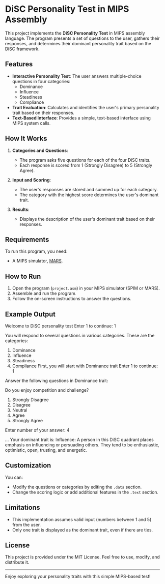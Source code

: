 # DiSC Personality Test in MIPS Assembly

This project implements the **DiSC Personality Test** in MIPS assembly language. The program presents a set of questions to the user, gathers their responses, and determines their dominant personality trait based on the DiSC framework.

## Features

- **Interactive Personality Test**: The user answers multiple-choice questions in four categories:
  - Dominance
  - Influence
  - Steadiness
  - Compliance
- **Trait Evaluation**: Calculates and identifies the user's primary personality trait based on their responses.
- **Text-Based Interface**: Provides a simple, text-based interface using MIPS system calls.

## How It Works

1. **Categories and Questions**:
   - The program asks five questions for each of the four DiSC traits.
   - Each response is scored from 1 (Strongly Disagree) to 5 (Strongly Agree).

2. **Input and Scoring**:
   - The user's responses are stored and summed up for each category.
   - The category with the highest score determines the user's dominant trait.

3. **Results**:
   - Displays the description of the user's dominant trait based on their responses.

## Requirements

To run this program, you need:
- A MIPS simulator, [MARS](http://courses.missouristate.edu/KenVollmar/MARS/).

## How to Run

1. Open the program (`project.asm`) in your MIPS simulator (SPIM or MARS).
2. Assemble and run the program.
3. Follow the on-screen instructions to answer the questions.

## Example Output

Welcome to DiSC personality test Enter 1 to continue: 1

You will respond to several questions in various categories. These are the categories:

 1. Dominance
 2. Influence
 3. Steadiness
 4. Compliance
First, you will start with Dominance trait Enter 1 to continue: 1

Answer the following questions in Dominance trait:

  Do you enjoy competition and challenge?

  1. Strongly Disagree 
  2. Disagree
  3. Neutral
  4. Agree
  5. Strongly Agree

Enter number of your answer: 4

... Your dominant trait is: Influence: A person in this DiSC quadrant places emphasis on influencing or persuading others. They tend to be enthusiastic, optimistic, open, trusting, and energetic.


## Customization

You can:
- Modify the questions or categories by editing the `.data` section.
- Change the scoring logic or add additional features in the `.text` section.

## Limitations

- This implementation assumes valid input (numbers between 1 and 5) from the user.
- Only one trait is displayed as the dominant trait, even if there are ties.

## License

This project is provided under the MIT License. Feel free to use, modify, and distribute it.

---

Enjoy exploring your personality traits with this simple MIPS-based test!
